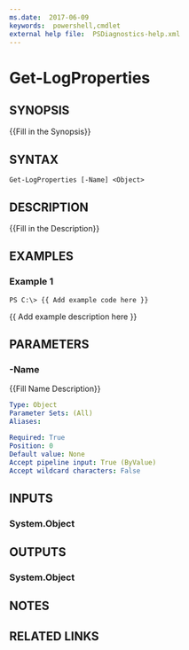 ```yaml
---
ms.date:  2017-06-09
keywords:  powershell,cmdlet
external help file:  PSDiagnostics-help.xml
---
```


# Get-LogProperties

## SYNOPSIS
{{Fill in the Synopsis}}

## SYNTAX

```
Get-LogProperties [-Name] <Object>
```

## DESCRIPTION
{{Fill in the Description}}

## EXAMPLES

### Example 1
```
PS C:\> {{ Add example code here }}
```

{{ Add example description here }}

## PARAMETERS

### -Name
{{Fill Name Description}}

```yaml
Type: Object
Parameter Sets: (All)
Aliases: 

Required: True
Position: 0
Default value: None
Accept pipeline input: True (ByValue)
Accept wildcard characters: False
```

## INPUTS

### System.Object


## OUTPUTS

### System.Object

## NOTES

## RELATED LINKS

